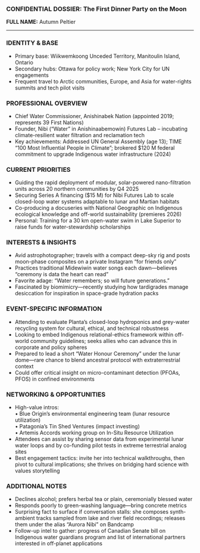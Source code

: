 ### CONFIDENTIAL DOSSIER: The First Dinner Party on the Moon

**FULL NAME:** Autumn Peltier

---
### IDENTITY & BASE
- Primary base: Wiikwemkoong Unceded Territory, Manitoulin Island, Ontario  
- Secondary hubs: Ottawa for policy work; New York City for UN engagements  
- Frequent travel to Arctic communities, Europe, and Asia for water-rights summits and tech pilot visits

### PROFESSIONAL OVERVIEW
- Chief Water Commissioner, Anishinabek Nation (appointed 2019; represents 39 First Nations)  
- Founder, Nibi (“Water” in Anishinaabemowin) Futures Lab – incubating climate-resilient water filtration and reclamation tech  
- Key achievements: Addressed UN General Assembly (age 13); TIME “100 Most Influential People in Climate”; brokered $120 M federal commitment to upgrade Indigenous water infrastructure (2024)

### CURRENT PRIORITIES
- Guiding the rapid deployment of modular, solar-powered nano-filtration units across 20 northern communities by Q4 2025  
- Securing Series A financing ($15 M) for Nibi Futures Lab to scale closed-loop water systems adaptable to lunar and Martian habitats  
- Co-producing a docuseries with National Geographic on Indigenous ecological knowledge and off-world sustainability (premieres 2026)  
- Personal: Training for a 30 km open-water swim in Lake Superior to raise funds for water-stewardship scholarships

### INTERESTS & INSIGHTS
- Avid astrophotographer; travels with a compact deep-sky rig and posts moon-phase composites on a private Instagram “for friends only”  
- Practices traditional Midewiwin water songs each dawn—believes “ceremony is data the heart can read”  
- Favorite adage: “Water remembers; so will future generations.”  
- Fascinated by biomimicry—recently studying how tardigrades manage desiccation for inspiration in space-grade hydration packs

### EVENT-SPECIFIC INFORMATION
- Attending to evaluate Planta’s closed-loop hydroponics and grey-water recycling system for cultural, ethical, and technical robustness  
- Looking to embed Indigenous relational-ethics framework within off-world community guidelines; seeks allies who can advance this in corporate and policy spheres  
- Prepared to lead a short “Water Honour Ceremony” under the lunar dome—rare chance to blend ancestral protocol with extraterrestrial context  
- Could offer critical insight on micro-contaminant detection (PFOAs, PFOS) in confined environments

### NETWORKING & OPPORTUNITIES
- High-value intros:  
  • Blue Origin’s environmental engineering team (lunar resource utilization)  
  • Patagonia’s Tin Shed Ventures (impact investing)  
  • Artemis Accords working group on In-Situ Resource Utilization  
- Attendees can assist by sharing sensor data from experimental lunar water loops and by co-funding pilot tests in extreme terrestrial analog sites  
- Best engagement tactics: invite her into technical walkthroughs, then pivot to cultural implications; she thrives on bridging hard science with values storytelling

### ADDITIONAL NOTES
- Declines alcohol; prefers herbal tea or plain, ceremonially blessed water  
- Responds poorly to green-washing language—bring concrete metrics  
- Surprising fact to surface if conversation stalls: she composes synth-ambient tracks sampled from lake and river field recordings; releases them under the alias “Aurora Nibi” on Bandcamp  
- Follow-up intel to gather: progress of Canadian Senate bill on Indigenous water guardians program and list of international partners interested in off-planet applications
